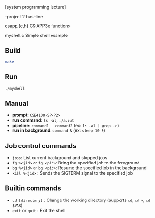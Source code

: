 [system programming lecture]

-project 2 baseline

csapp.{c,h}
        CS:APP3e functions

myshell.c
        Simple shell example

## Build
```bash
make
```


## Run
```bash
./myshell
```

## Manual
- **prompt**: `CSE4100-SP-P2> `
- **run command**: `ls -al`, `./a.out` 
- **pipeline**: `command1 | command2` (ex: `ls -al | grep .c`)
- **run in background**: `command &` (ex: `sleep 10 &`)

## Job control commands 
- `jobs`: List current background and stopped jobs
- `fg %<jid>` or `fg <pid>`: Bring the specified job to the foreground
- `bg %<jid>` or `bg <pid>`: Resume the specified job in the background
- `kill %<jid>` : Sends the SIGTERM signal to the specified job

## Builtin commands
- `cd [directory]` : Change the working directory (supports `cd`, `cd ~`, `cd $VAR`)
- `exit` or `quit` : Exit the shell

